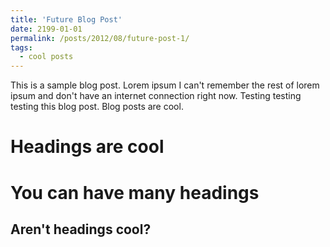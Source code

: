 ```yaml
---
title: 'Future Blog Post'
date: 2199-01-01
permalink: /posts/2012/08/future-post-1/
tags:
  - cool posts
---
```


This is a sample blog post. Lorem ipsum I can't remember the rest of lorem ipsum and don't have an internet connection right now. Testing testing testing this blog post. Blog posts are cool.

Headings are cool
======

You can have many headings
======

Aren't headings cool?
------
